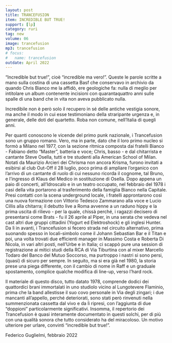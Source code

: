 ```yaml
---
layout: post
title: TRANCEFUSION
item: INCREDIBLE BUT TRUE!
support: [lp]
category: ruri
tag: new
volume: 06
image: trancefusion
mp3: trancefusion
# focus:
#   name: trancefusion
outdate: April 2022
---
```


“Incredible but true!”, cioè “incredible ma vero!”. Queste le parole scritte a mano sulla costina di una cassetta Basf che conservavo in archivio da quando Chris Bianco me la affidò, ere geologiche fa: nulla di meglio per intitolare un album contenente incisioni con quarantaquattro anni sulle spalle di una band che in vita non aveva pubblicato nulla. 

Incredibile non è però solo il recupero in sé delle antiche vestigia sonore, ma anche il modo in cui esse testimoniano della straripante urgenza e, in generale, delle doti del quartetto. Roba non comune, nell’Italia di quegli anni. 

Per quanti conoscono le vicende del primo punk nazionale, i Trancefusion sono un gruppo romano. Vero, ma in parte, dato che il loro primo nucleo si formò a Milano nel 1977, con la sezione ritmica composta dai fratelli Bianco - Fabiano detto “Master”, batteria e voce; Chris, basso - e dal chitarrista e cantante Steve Osella, tutti e tre studenti alla American School of Milan. Notati da Maurizio Arcieri dei Chrisma non ancora Krisma, furono invitati a esibirsi al club Out-Off il 28 luglio, poco prima di ampliare l’organico con l’arrivo di un cantante di ruolo di cui nessuno ricorda il cognome, tal Bruno, e l’ingresso di Klaus del Medico in sostituzione di Osella. Dopo appena un paio di concerti, all’Idroscalo e in un teatro occupato, nel febbraio del 1978 i casi della vita portarono al trasferimento della famiglia Bianco nella Capitale. Presi contatti con la scena underground locale, i fratelli approntarono così una nuova formazione con Vittorio Tedesco Zammarano alla voce e Lucio Cillis alla chitarra; il debutto live a Roma avvenne a un raduno hippy e la prima uscita di rilievo - per la quale, chissà perché, i ragazzi decisero di presentarsi come Brats - fu il 26 aprile al Piper, in una serata che vedeva nel cast altri due gruppi cittadini (Yogurt ed Elektroshock) e gli inglesi Hunter. Da lì in avanti, i Trancefusion si fecero strada nel circuito alternativo, prima suonando spesso in locali-simbolo come il Johann Sebastian Bar e il Titan e poi, una volta trovati due efficienti manager in Massimo Costa e Roberta Di Nicola, in vari altri posti, nell’Urbe e in Italia; ci scappò pure una session di registrazione ai mitici studi della RCA di Via Tiburtina con al mixer Marcello Todaro del Banco del Mutuo Soccorso, ma purtroppo i nastri si sono persi, (quasi) di sicuro per sempre. In seguito, ma si era già nel 1980, la storia prese una piega differente, con il cambio di nome in Raff e un graduale spostamento, complice qualche modifica di line-up, verso l’hard rock.

Il materiale di questo disco, tutto datato 1978, comprende dodici dei quattordici brani immortalati in uno studiolo vicino al Lungotevere Flaminio, prima che la band allestisse il suo covo personale in Via degli zingari; i due mancanti all’appello, perché deteriorati, sono stati però rinvenuti nella summenzionata cassetta dal vivo e da lì ripresi, con l’aggiunta di due “doppioni” particolarmente significativi. Insomma, il repertorio dei Trancefusion è quasi interamente documentato in questi solchi, per di più con una qualità sonora che tutto considerato ha del miracoloso. Un motivo ulteriore per urlare, convinti “incredible but true!”.

Federico Guglielmi, febbraio 2022
